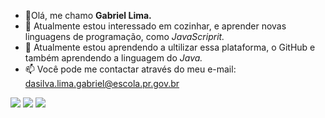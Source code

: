 - 👋Olá, me chamo **Gabriel Lima.**
- 👀 Atualmente estou interessado em cozinhar, e aprender novas linguagens de programação, como *JavaScriprit.*
- 💞️ Atualmente estou aprendendo a ultilizar essa plataforma, o GitHub e também aprendendo a linguagem do *Java.*
- 📫 Você pode me contactar através do meu e-mail: dasilva.lima.gabriel@escola.pr.gov.br

<a href = "mailto:coloque-o-seu-e-mail-aqui"><img src="https://img.shields.io/badge/Gmail-D14836?style=for-the-badge&logo=gmail&logoColor=white" target="_blank"></a>
![](https://img.shields.io/badge/Scratch-4D97FF?style=for-the-badge&logo=Scratch&logoColor=white)
![](https://img.shields.io/badge/JavaScript-323330?style=for-the-badge&logo=javascript&logoColor=F7DF1E)
